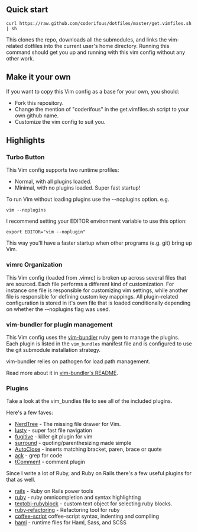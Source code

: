 ## Quick start

    curl https://raw.github.com/coderifous/dotfiles/master/get.vimfiles.sh | sh

This clones the repo, downloads all the submodules, and links the vim-related dotfiles into
the current user's home directory.  Running this command should get you up and
running with this vim config without any other work.

## Make it your own

If you want to copy this Vim config as a base for your own, you should:

* Fork this repository.
* Change the mention of "coderifous" in the get.vimfiles.sh script to your own
  github name.
* Customize the vim config to suit you.

## Highlights

### Turbo Button

This Vim config supports two runtime profiles:

* Normal, with all plugins loaded.
* Minimal, with no plugins loaded. Super fast startup!

To run Vim without loading plugins use the --noplugins option.
e.g.

    vim --noplugins

I recommend setting your EDITOR environment variable to use this option:

    export EDITOR="vim --noplugin"

This way you'll have a faster startup when other programs (e.g. git) bring up
Vim.

### vimrc Organization

This Vim config (loaded from .vimrc) is broken up across several files that are
sourced.  Each file performs a different kind of customization.  For instance
one file is responsible for customizing vim settings, while another file
is responsible for defining custom key mappings.  All plugin-related
configuration is stored in it's own file that is loaded conditionally depending
on whether the --noplugins flag was used.

### vim-bundler for plugin management

This Vim config uses the
[vim-bundler](https://github.com/vintikzzz/vim-bundler) ruby gem to manage the
plugins.  Each plugin is listed in the `vim_bundles` manifest file and is
configured to use the git submodule installation strategy.

vim-bundler relies on pathogen for load path management.

Read more about it in [vim-bundler's
README](https://github.com/vintikzzz/vim-bundler/blob/master/README.rdoc).

### Plugins

Take a look at the vim_bundles file to see all of the included plugins.

Here's a few faves:

* [NerdTree](http://github.com/scrooloose/nerdtree) - The missing file drawer for Vim.
* [lusty](http://github.com/sjbach/lusty) - super fast file navigation
* [fugitive](http://github.com/tpope/vim-fugitive) - killer git plugin for vim
* [surround](http://github.com/tpope/vim-surround) - quoting/parenthesizing made simple
* [AutoClose](http://github.com/vim-scripts/AutoClose) - inserts matching bracket, paren, brace or quote
* [ack](http://github.com/vim-scripts/ack.vim) - grep for code
* [tComment](http://github.com/vim-scripts/tComment) - comment plugin

Since I write a lot of Ruby, and Ruby on Rails there's a few useful plugins for
that as well.

* [rails](http://github.com/tpope/vim-rails) - Ruby on Rails power tools
* [ruby](http://github.com/vim-ruby/vim-ruby) - ruby omnicompletion and syntax highlighting
* [textobj-rubyblock](http://github.com/nelstrom/vim-textobj-rubyblock) - custom text object for selecting ruby blocks.
* [ruby-refactoring](http://github.com/ecomba/vim-ruby-refactoring) - Refactoring tool for ruby
* [coffee-script](http://github.com/kchmck/vim-coffee-script) coffee-script syntax, indenting and compiling
* [haml](http://github.com/tpope/vim-haml) - runtime files for Haml, Sass, and SCSS


